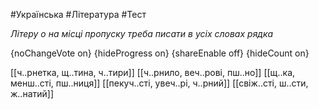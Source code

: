 #Українська #Література #Тест

*Літеру о на місці пропуску треба писати в усіх словах рядка*

{noChangeVote on}
{hideProgress on}
{shareEnable off}
{hideCount on}

[[ч..рнетка, щ..тина, ч..тири]]
[[ч..рнило, веч..рові, пш..но]]
[[щ..ка, менш..сті, пш..ниця]]
[[пекуч..сті, увеч..рі, ч..рний]]
[[свіж..сті, ш..сти, ж..натий]]
